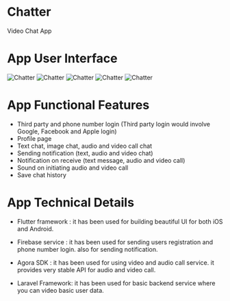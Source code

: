 # Chatter

Video Chat App

# App User Interface

![Chatter](https://imgur.com/gB9eKpX.png)
![Chatter](https://imgur.com/cnsuiBB.png) 
![Chatter](https://imgur.com/X2OcVxq.png)
![Chatter](https://imgur.com/zmQR2Iz.png)
![Chatter](https://imgur.com/b9gp1QC.png)

# App Functional Features

- Third party and phone number login (Third party login would involve Google, Facebook and Apple login)
- Profile page
- Text chat, image chat, audio and video call chat
- Sending notification (text, audio and video chat)
- Notification on receive (text message, audio and video call)
- Sound on initiating audio and video call
- Save chat history

# App Technical Details

- Flutter framework : it has been used for building beautiful UI for both iOS and Android.

- Firebase service : it has been used for sending users registration and phone number login. 
also for sending notification.

- Agora SDK : it has been used for using video and audio call service.
it provides very stable API for audio and video call.

- Laravel Framework: it has been used for basic backend service where you can video basic user data.